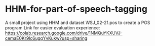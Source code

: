 # HHM-for-part-of-speech-tagging
A small project using HHM and dataset WSJ_02-21.pos to create a POS program
Link for easier evaluation experience: https://colab.research.google.com/drive/1NMQuYKXUVJ-cemaE0Kr9lc6ugqYvKukw?usp=sharing
